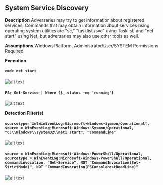 ## System Service Discovery

**Description**
Adversaries may try to get information about registered services. Commands that may obtain information about services using operating system utilities are "sc," "tasklist /svc" using Tasklist, and "net start" using Net, but adversaries may also use other tools as well.

**Assumptions**
Windows Platform, Administrator/User/SYSTEM Permissions Required

**Execution**
#### `cmd> net start`
![alt text](https://github.com/ammcconnell2/DPI911---MITRE-ATT-CK-Project/blob/master/Discovery/screenshots/system_service_discovery_command1.PNG)

#### `PS> Get-Service | Where {$_.status –eq 'running'}`
![alt text](https://github.com/ammcconnell2/DPI911---MITRE-ATT-CK-Project/blob/master/Discovery/screenshots/system_service_discovery_command2.PNG)

**Detection Filter(s)**
#### `sourcetype="XmlWinEventLog:Microsoft-Windows-Sysmon/Operational", source = WinEventLog:Microsoft-Windows-Sysmon/Operational, "C:\\Windows\\system32\\net1 start", "CommandLine"`
![alt text](https://github.com/ammcconnell2/DPI911---MITRE-ATT-CK-Project/blob/master/Discovery/screenshots/system_service_discovery_filter1.PNG)

#### `source = WinEventLog:Microsoft-Windows-PowerShell/Operational, sourcetype = WinEventLog:Microsoft-Windows-PowerShell/Operational, commandinvocation, "Get-Service", NOT "CommandInvocation(Set-StrictMode)", NOT "CommandInvocation(PSConsoleHostReadLine)"`
![alt text](https://github.com/ammcconnell2/DPI911---MITRE-ATT-CK-Project/blob/master/Discovery/screenshots/system_service_discovery_filter2.PNG)
